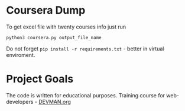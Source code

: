 # Coursera Dump

To get excel file with twenty courses info just run
```
python3 coursera.py output_file_name
```
Do not forget ```pip install -r requirements.txt``` - better in virtual enviroment.


# Project Goals

The code is written for educational purposes. Training course for web-developers - [DEVMAN.org](https://devman.org)
